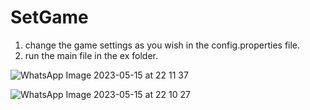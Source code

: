 # SetGame

1. change the game settings as you wish in the config.properties file.
2. run the main file in the ex folder.
 

![WhatsApp Image 2023-05-15 at 22 11 37](https://github.com/ShaharDavidovici/SetGame/assets/69918736/e925c125-61bd-4ea3-a47d-8930e3427dfb)

![WhatsApp Image 2023-05-15 at 22 10 27](https://github.com/ShaharDavidovici/SetGame/assets/69918736/5d803e1d-dc54-4dd5-9574-213d927eef10)

